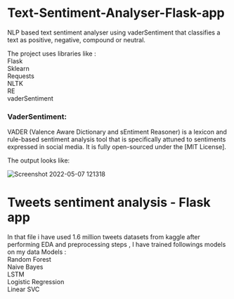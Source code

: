 # Text-Sentiment-Analyser-Flask-app
NLP based text sentiment analyser using vaderSentiment that classifies a text as positive, negative, compound or neutral.

The project uses libraries like : <br />
Flask <br />
Sklearn <br />
Requests <br />
NLTK <br />
RE <br />
vaderSentiment <br />

### VaderSentiment:

VADER (Valence Aware Dictionary and sEntiment Reasoner) is a lexicon and rule-based sentiment analysis tool that is specifically attuned to sentiments expressed in social media. It is fully open-sourced under the [MIT License].

The output looks like:

![Screenshot 2022-05-07 121318](https://user-images.githubusercontent.com/70583158/167242449-46822f47-fb51-4d80-8cab-2b488235f4d2.png)

# Tweets sentiment analysis - Flask app
In that file i have used 1.6 million tweets datasets from kaggle after performing EDA and preprocessing steps , I have trained followings models on my data
Models : <br />
Random Forest <br />
Naive Bayes <br />
LSTM <br />
Logistic Regression <br />
Linear SVC <br />
